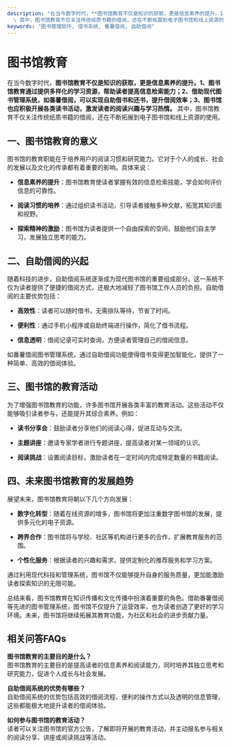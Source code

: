 ```yaml
---
description: "在当今数字时代，**图书馆教育不仅是知识的获取，更是信息素养的提升。1、图书馆教育通过提供多样化的学习资源，帮助读者提高信息检索能力；2、借助现代图书管理系统，如番薯借阅，可以实现自助借书和还书，提升借阅效率；3、图书馆也应积极开展各类读书活动，激发读者的阅读兴趣与学习热情。**\
  \ 其中，图书馆教育不仅关注传统纸质书籍的借阅，还在不断拓展到电子图书馆和线上资源的使用。"
keywords: "图书管理软件, 借书系统, 番薯借阅, 自助借阅"
---
```

# 图书馆教育

在当今数字时代，**图书馆教育不仅是知识的获取，更是信息素养的提升。1、图书馆教育通过提供多样化的学习资源，帮助读者提高信息检索能力；2、借助现代图书管理系统，如番薯借阅，可以实现自助借书和还书，提升借阅效率；3、图书馆也应积极开展各类读书活动，激发读者的阅读兴趣与学习热情。** 其中，图书馆教育不仅关注传统纸质书籍的借阅，还在不断拓展到电子图书馆和线上资源的使用。

## **一、图书馆教育的意义**

图书馆的教育职能在于培养用户的阅读习惯和研究能力。它对于个人的成长、社会的发展以及文化的传承都有着重要的影响。具体来说：

- **信息素养的提升**：图书馆教育使读者掌握有效的信息检索技能，学会如何评价信息的可靠性。
  
- **阅读习惯的培养**：通过组织读书活动，引导读者接触多种文献，拓宽其知识面和视野。

- **探索精神的激励**：图书馆为读者提供一个自由探索的空间，鼓励他们自主学习，发展独立思考的能力。

## **二、自助借阅的兴起**

随着科技的进步，自助借阅系统逐渐成为现代图书馆的重要组成部分。这一系统不仅为读者提供了便捷的借阅方式，还极大地减轻了图书馆工作人员的负担。自助借阅的主要优势包括：

- **高效性**：读者可以随时借书，无需排队等待，节省了时间。

- **便利性**：通过手机小程序或自助终端进行操作，简化了借书流程。

- **信息透明**：借阅记录可实时查询，方便读者管理自己的借阅信息。

如番薯借阅图书管理系统，通过自助借阅功能使得借书变得更加智能化，提供了一种简单、高效的借阅体验。

## **三、图书馆的教育活动**

为了增强图书馆教育的功能，许多图书馆开展各类丰富的教育活动。这些活动不仅能够吸引读者参与，还能提升其综合素养。例如：

- **读书分享会**：鼓励读者分享他们的阅读心得，促进互动与交流。

- **主题讲座**：邀请专家学者进行专题讲座，提高读者对某一领域的认识。

- **阅读挑战**：设置阅读目标，激励读者在一定时间内完成特定数量的书籍阅读。

## **四、未来图书馆教育的发展趋势**

展望未来，图书馆教育将朝以下几个方向发展：

- **数字化转型**：随着在线资源的增多，图书馆将更加注重数字图书馆的发展，提供多元化的电子资源。

- **跨界合作**：图书馆将与学校、社区等机构进行更多的合作，扩展教育服务的范围。

- **个性化服务**：根据读者的兴趣和需求，提供定制化的推荐服务和学习方案。

通过利用现代科技和管理系统，图书馆不仅能够提升自身的服务质量，更加能激励读者探索知识的无限可能。

总结来看，图书馆教育在知识传播和文化传播中扮演着重要的角色。借助番薯借阅等先进的图书管理系统，图书馆不仅提升了运营效率，也为读者创造了更好的学习环境。未来，图书馆将继续拓展其教育功能，为社区和社会的进步贡献力量。

## 相关问答FAQs

**图书馆教育的主要目的是什么？**  
图书馆教育的主要目的是提高读者的信息素养和阅读能力，同时培养其独立思考和研究能力，促进个人成长与社会发展。

**自助借阅系统的优势有哪些？**  
自助借阅系统的优势包括高效的借阅流程、便利的操作方式以及透明的信息管理，这些都能极大地提升读者的借阅体验。

**如何参与图书馆的教育活动？**  
读者可以关注图书馆的官方公告，了解即将开展的教育活动，并主动报名参与相关的阅读分享、讲座或阅读挑战等活动。
